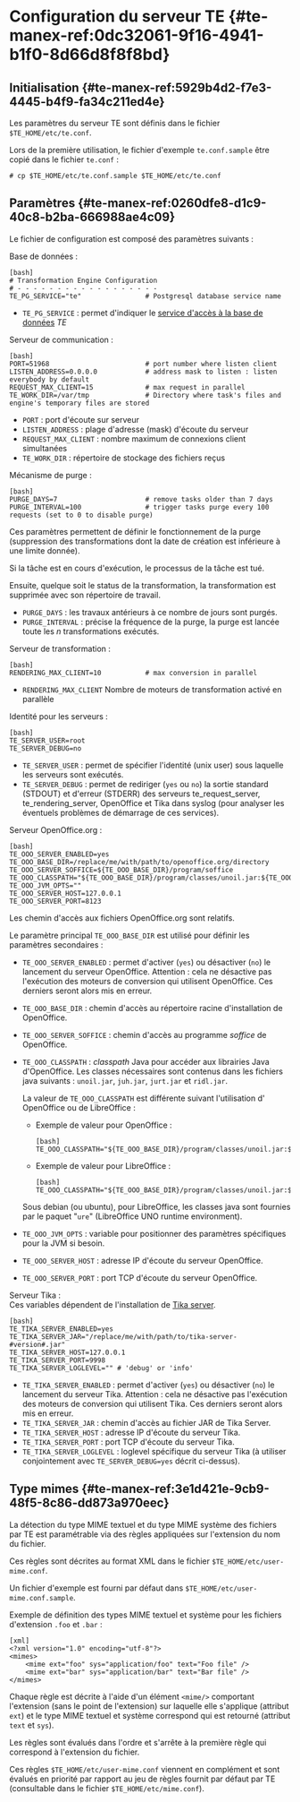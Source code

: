 # Configuration du serveur TE {#te-manex-ref:0dc32061-9f16-4941-b1f0-8d66d8f8f8bd}

## Initialisation {#te-manex-ref:5929b4d2-f7e3-4445-b4f9-fa34c211ed4e}

Les paramètres du serveur TE sont définis dans le fichier `$TE_HOME/etc/te.conf`.

Lors de la première utilisation, le fichier d'exemple `te.conf.sample` être
copié dans le fichier `te.conf` :

    # cp $TE_HOME/etc/te.conf.sample $TE_HOME/etc/te.conf


## Paramètres {#te-manex-ref:0260dfe8-d1c9-40c8-b2ba-666988ae4c09}

Le fichier de configuration est composé des paramètres suivants :


Base de données 
:  

    [bash]
    # Transformation Engine Configuration
    # - - - - - - - - - - - - - - - - - -
    TE_PG_SERVICE="te"                # Postgresql database service name

* `TE_PG_SERVICE` : permet d'indiquer le [service d'accès à la base de données](#te-manex-ref:f6506413-f567-4b5f-b964-510570653886) *TE*

Serveur de communication 
:  

    [bash]
    PORT=51968                        # port number where listen client
    LISTEN_ADDRESS=0.0.0.0            # address mask to listen : listen everybody by default
    REQUEST_MAX_CLIENT=15             # max request in parallel 
    TE_WORK_DIR=/var/tmp              # Directory where task's files and engine's temporary files are stored 

* `PORT` : port d'écoute sur serveur
* `LISTEN_ADDRESS` : plage d'adresse (mask) d'écoute du serveur
* `REQUEST_MAX_CLIENT` : nombre maximum de connexions client simultanées
* `TE_WORK_DIR` : répertoire de stockage des fichiers reçus

Mécanisme de purge 
:  

    [bash]
    PURGE_DAYS=7                      # remove tasks older than 7 days
    PURGE_INTERVAL=100                # trigger tasks purge every 100 requests (set to 0 to disable purge)

Ces paramètres permettent de définir le fonctionnement de la purge (suppression
des transformations dont la date de création est inférieure à une limite
donnée).

Si la tâche est en cours d'exécution, le processus de la tâche est tué.

Ensuite, quelque soit le status de la transformation, la transformation est
supprimée avec son répertoire de travail.

* `PURGE_DAYS` : les travaux antérieurs à ce nombre de jours sont purgés. 
* `PURGE_INTERVAL` : précise la fréquence de la purge, la purge est lancée
  toute les _n_ transformations exécutés.

Serveur de transformation 
:  

    [bash]
    RENDERING_MAX_CLIENT=10           # max conversion in parallel 

* `RENDERING_MAX_CLIENT` Nombre de moteurs de transformation activé en parallèle 

Identité pour les serveurs 
:  

    [bash]
    TE_SERVER_USER=root
    TE_SERVER_DEBUG=no

* `TE_SERVER_USER` : permet de spécifier l'identité (unix user) sous laquelle les serveurs sont exécutés.
* `TE_SERVER_DEBUG` : permet de rediriger (`yes` ou `no`) la sortie standard
  (STDOUT) et d'erreur (STDERR) des serveurs te_request_server,
  te_rendering_server, OpenOffice et Tika dans syslog (pour analyser les
  éventuels problèmes de démarrage de ces services).

Serveur OpenOffice.org 
:   

    [bash]
    TE_OOO_SERVER_ENABLED=yes
    TE_OOO_BASE_DIR=/replace/me/with/path/to/openoffice.org/directory
    TE_OOO_SERVER_SOFFICE=${TE_OOO_BASE_DIR}/program/soffice
    TE_OOO_CLASSPATH="${TE_OOO_BASE_DIR}/program/classes/unoil.jar:${TE_OOO_BASE_DIR}/program/classes/juh.jar:${TE_OOO_BASE_DIR}/program/classes/jurt.jar:${TE_OOO_BASE_DIR}/program/classes/ridl.jar"
    TE_OOO_JVM_OPTS=""
    TE_OOO_SERVER_HOST=127.0.0.1
    TE_OOO_SERVER_PORT=8123

Les chemin d'accès aux fichiers OpenOffice.org sont relatifs.  

Le paramètre principal `TE_OOO_BASE_DIR` est utilisé pour définir les paramètres
secondaires :

* `TE_OOO_SERVER_ENABLED` : permet d'activer (`yes`) ou désactiver (`no`) le
  lancement du serveur OpenOffice. Attention : cela ne désactive pas
  l'exécution des moteurs de conversion qui utilisent OpenOffice. Ces derniers
  seront alors mis en erreur.

* `TE_OOO_BASE_DIR` : chemin d'accès au répertoire racine d'installation de
  OpenOffice.

* `TE_OOO_SERVER_SOFFICE` : chemin d'accès au programme *soffice* de
  OpenOffice.

* `TE_OOO_CLASSPATH` :  _classpath_ Java pour accéder aux librairies Java
  d'OpenOffice. Les classes nécessaires sont contenus dans les fichiers java suivants :
  `unoil.jar`, `juh.jar`, `jurt.jar` et `ridl.jar`.
  
  La valeur de `TE_OOO_CLASSPATH` est différente suivant l'utilisation d'
  OpenOffice ou de LibreOffice :
  
  * Exemple de valeur pour OpenOffice :
    
        [bash]
        TE_OOO_CLASSPATH="${TE_OOO_BASE_DIR}/program/classes/unoil.jar:${TE_OOO_BASE_DIR}/program/classes/juh.jar:${TE_OOO_BASE_DIR}/program/classes/jurt.jar:${TE_OOO_BASE_DIR}/program/classes/ridl.jar"
  
  * Exemple de valeur pour LibreOffice :
    
        [bash]
        TE_OOO_CLASSPATH="${TE_OOO_BASE_DIR}/program/classes/unoil.jar:${TE_OOO_BASE_DIR}/ure/share/java/juh.jar:${TE_OOO_BASE_DIR}/ure/share/java/jurt.jar:${TE_OOO_BASE_DIR}/ure/share/java/ridl.jar"

  Sous debian (ou ubuntu), pour LibreOffice, les classes java sont fournies par 
  le paquet "`ure`" (LibreOffice UNO runtime environment).

* `TE_OOO_JVM_OPTS` : variable pour positionner des paramètres spécifiques pour
  la JVM si besoin.

* `TE_OOO_SERVER_HOST` : adresse IP d'écoute du serveur OpenOffice.

* `TE_OOO_SERVER_PORT` : port TCP d'écoute du serveur OpenOffice.

Serveur Tika
:   
  Ces variables dépendent de l'installation de [Tika server][tikaserver].

    [bash]
    TE_TIKA_SERVER_ENABLED=yes
    TE_TIKA_SERVER_JAR="/replace/me/with/path/to/tika-server-#version#.jar"
    TE_TIKA_SERVER_HOST=127.0.0.1
    TE_TIKA_SERVER_PORT=9998
    TE_TIKA_SERVER_LOGLEVEL="" # 'debug' or 'info'

* `TE_TIKA_SERVER_ENABLED` : permet d'activer (`yes`) ou désactiver (`no`) le
  lancement du serveur Tika. Attention : cela ne désactive pas l'exécution des
  moteurs de conversion qui utilisent Tika. Ces derniers seront alors mis en
  erreur.
* `TE_TIKA_SERVER_JAR` : chemin d'accès au fichier JAR de Tika Server.
* `TE_TIKA_SERVER_HOST` : adresse IP d'écoute du serveur Tika.
* `TE_TIKA_SERVER_PORT` : port TCP d'écoute du serveur Tika.
* `TE_TIKA_SERVER_LOGLEVEL` : loglevel spécifique du serveur Tika (à utiliser
  conjointement avec `TE_SERVER_DEBUG=yes` décrit ci-dessus).

## Type mimes  {#te-manex-ref:3e1d421e-9cb9-48f5-8c86-dd873a970eec}

La détection du type MIME textuel et du type MIME système des fichiers par TE
est paramétrable via des règles appliquées sur l'extension du nom du fichier.

Ces règles sont décrites au format XML dans le fichier
`$TE_HOME/etc/user-mime.conf`.

Un fichier d'exemple est fourni par défaut dans
`$TE_HOME/etc/user-mime.conf.sample`.

Exemple de définition des types MIME textuel et système pour les fichiers
d'extension `.foo` et `.bar` :

    [xml]
    <?xml version="1.0" encoding="utf-8"?>
    <mimes>
        <mime ext="foo" sys="application/foo" text="Foo file" />
        <mime ext="bar" sys="application/bar" text="Bar file" />
    </mimes>

Chaque règle est décrite à l'aide d'un élément `<mime/>` comportant l'extension
(sans le point de l'extension) sur laquelle elle s'applique (attribut `ext`) et
le type MIME textuel et système correspond qui est retourné (attribut `text` et
`sys`).

Les règles sont évalués dans l'ordre et s'arrête à la première règle qui
correspond à l'extension du fichier.

Ces règles `$TE_HOME/etc/user-mime.conf` viennent en complément et sont évalués
en priorité par rapport au jeu de règles fournit par défaut par TE (consultable
dans le fichier `$TE_HOME/etc/mime.conf`).

<!-- links -->

[tikaserver]:  #te-manex-ref:1d63e3b7-5ad5-4556-ad47-0ffa2258d903
